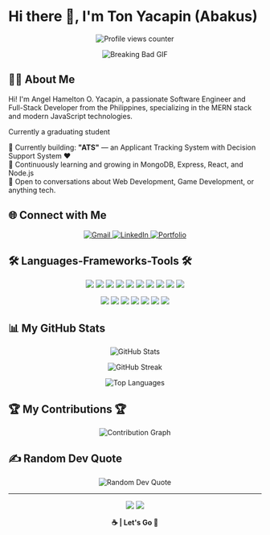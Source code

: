 # Hi there 👋, I'm Ton Yacapin (Abakus)

<p align="center">
  <img src="https://komarev.com/ghpvc/?username=TonYacapin&style=flat-square&color=FFA500" alt="Profile views counter" />
</p>

<p align="center">
  <img src="https://media0.giphy.com/media/v1.Y2lkPTc5MGI3NjExY202NWJqc2g5NHhycGUycGZ3dDNzbml4cjgzNmg1ZXFobGdxZmVwNiZlcD12MV9pbnRlcm5hbF9naWZfYnlfaWQmY3Q9Zw/l0HlyXjqAYnOAoVl6/giphy.gif" alt="Breaking Bad GIF" />


</p>

## 🧑‍💻 About Me

Hi! I'm Angel Hamelton O. Yacapin, a passionate Software Engineer and Full-Stack Developer from the Philippines, specializing in the MERN stack and modern JavaScript technologies.

Currently a graduating student

🔭 Currently building: **"ATS"** — an Applicant Tracking System with Decision Support System ❤️  
🌱 Continuously learning and growing in MongoDB, Express, React, and Node.js  
💬 Open to conversations about Web Development, Game Development, or anything tech.

## 🌐 Connect with Me

<p align="center">
  <a href="mailto:yacapinton@gmail.com">
    <img src="https://img.shields.io/badge/Gmail-FFA500?style=for-the-badge&logo=gmail&logoColor=white" alt="Gmail" />
  </a>
  <a href="https://www.linkedin.com/in/yacapin-angel-hamelton-o-2b8271304/">
    <img src="https://img.shields.io/badge/LinkedIn-FFA500?style=for-the-badge&logo=linkedin&logoColor=white" alt="LinkedIn" />
  </a>
  <a href="https://abakusportfolio.vercel.app/">
    <img src="https://img.shields.io/badge/Portfolio-FFA500?style=for-the-badge&logo=vercel&logoColor=white" alt="Portfolio" />
  </a>
</p>

## 🛠️ Languages-Frameworks-Tools 🛠️

<p align="center">
  <img src="https://img.shields.io/badge/React-FFA500?style=for-the-badge&logo=react&logoColor=white" />
  <img src="https://img.shields.io/badge/Bootstrap-FFA500?style=for-the-badge&logo=bootstrap&logoColor=white" />
  <img src="https://img.shields.io/badge/TypeScript-FFA500?style=for-the-badge&logo=typescript&logoColor=white" />
  <img src="https://img.shields.io/badge/HTML5-FFA500?style=for-the-badge&logo=html5&logoColor=white" />
  <img src="https://img.shields.io/badge/CSS3-FFA500?style=for-the-badge&logo=css3&logoColor=white" />
  <img src="https://img.shields.io/badge/Express.js-FFA500?style=for-the-badge&logo=express&logoColor=white" />
  <img src="https://img.shields.io/badge/GitHub-FFA500?style=for-the-badge&logo=github&logoColor=white" />
  <img src="https://img.shields.io/badge/Redux-FFA500?style=for-the-badge&logo=redux&logoColor=white" />
  <img src="https://img.shields.io/badge/Tailwind_CSS-FFA500?style=for-the-badge&logo=tailwind-css&logoColor=white" />
  <img src="https://img.shields.io/badge/Firebase-FFA500?style=for-the-badge&logo=firebase&logoColor=white" />
</p>

<p align="center">
  <img src="https://img.shields.io/badge/Node.js-FFA500?style=for-the-badge&logo=nodedotjs&logoColor=white" />
  <img src="https://img.shields.io/badge/MongoDB-FFA500?style=for-the-badge&logo=mongodb&logoColor=white" />
  <img src="https://img.shields.io/badge/JavaScript-FFA500?style=for-the-badge&logo=javascript&logoColor=white" />
  <img src="https://img.shields.io/badge/Next.js-FFA500?style=for-the-badge&logo=nextdotjs&logoColor=white" />
  <img src="https://img.shields.io/badge/Java-FFA500?style=for-the-badge&logo=java&logoColor=white" />
  <img src="https://img.shields.io/badge/C%23-FFA500?style=for-the-badge&logo=c-sharp&logoColor=white" />
  <img src="https://img.shields.io/badge/Python-FFA500?style=for-the-badge&logo=python&logoColor=white" />
</p>

## 📊 My GitHub Stats

<p align="center">
  <img src="https://github-readme-stats.vercel.app/api?username=TonYacapin&show_icons=true&theme=orange" alt="GitHub Stats" />
</p>

<p align="center">
  <img src="https://github-readme-streak-stats.herokuapp.com/?user=TonYacapin&theme=orange" alt="GitHub Streak" />
</p>

<p align="center">
  <img src="https://github-readme-stats.vercel.app/api/top-langs/?username=TonYacapin&layout=compact&theme=orange" alt="Top Languages" />
</p>

## 🏆 My Contributions 🏆

<p align="center">
  <img src="https://github-profile-summary-cards.vercel.app/api/cards/profile-details?username=TonYacapin&theme=2077" alt="Contribution Graph" />
</p>

## ✍️ Random Dev Quote

<p align="center">
  <img src="https://quotes-github-readme.vercel.app/api?type=horizontal&theme=orange" alt="Random Dev Quote" />
</p>

---

<p align="center">
  <img src="https://forthebadge.com/images/badges/built-with-love.svg" />
  <img src="https://forthebadge.com/images/badges/powered-by-coffee.svg" />
</p>

<p align="center"><strong>☕ | Let's Go 🚀</strong></p>
